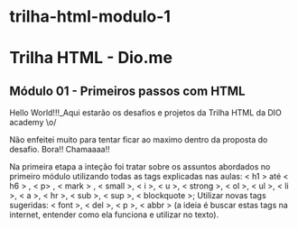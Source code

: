 # trilha-html-modulo-1
# Trilha HTML - Dio.me
## Módulo 01 - Primeiros passos com HTML
<p> Hello World!!!_Aqui estarão os desafios e projetos da Trilha HTML da DIO academy \o/ </p>
Não enfeitei muito para tentar ficar ao maximo dentro da proposta do desafio.
Bora!! Chamaaaa!!

Na primeira etapa a inteção foi tratar sobre os assuntos abordados no primeiro módulo utilizando todas as tags explicadas nas aulas:
< h1 > até < h6 > , < p> , < mark > , < small >, < i >, < u >, < strong >, < ol >, < ul >, < li >, < a >, < hr >, < sub >, < sup >, < blockquote >;
Utilizar novas tags sugeridas: < font >, < del >, < p >, < abbr > (a ideia é buscar estas tags na internet, entender como ela funciona e utilizar no texto).
